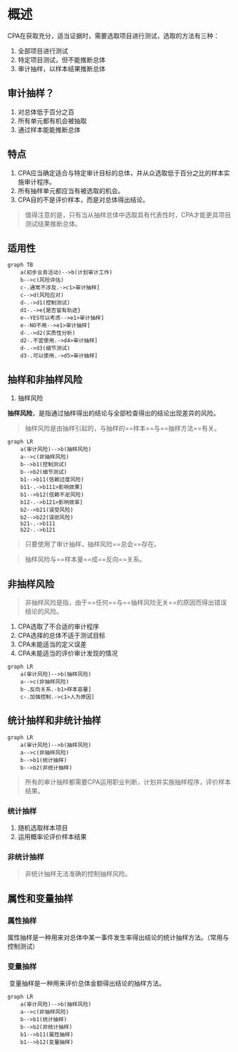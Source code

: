 # 概述

CPA在获取充分，适当证据时，需要选取项目进行测试，选取的方法有三种：

1. 全部项目进行测试
2. 特定项目测试，但不能推断总体
3. 审计抽样，以样本结果推断总体

## 审计抽样？

1. 对总体低于百分之百
2. 所有单元都有机会被抽取
3. 通过样本能能推断总体

## 特点

1. CPA应当确定适合与特定审计目标的总体，并从众选取低于百分之比的样本实施审计程序。
2. 所有抽样单元都应当有被选取的机会。
3. CPA目的不是评价样本，而是对总体得出结论。

> 值得注意的是，只有当从抽样总体中选取具有代表性时，CPA才能更具项目测试结果推断总体。

## 适用性

```mermaid
graph TB
	a(初步业务活动)-->b(计划审计工作)
	b-->c(风险评估)
	c-.通常不涉及.->c1>审计抽样]
	c-->d(风险应对)
	d-.->d1(控制测试)
	d1-.->e{是否留有轨迹}
	e--YES可以考虑-->e1>审计抽样]
	e--NO不用-->e1>审计抽样]
	d-.->d2(实质性分析)
	d2-.不宜使用.->d4>审计抽样]
	d-.->d3(细节测试)
	d3-.可以使用.->d5>审计抽样]
```

## 抽样和非抽样风险

1. 抽样风险

**抽样风险**，是指通过抽样得出的结论与全部检查得出的结论出现差异的风险。

> 抽样风险是由抽样引起的，与抽样的==样本==与==抽样方法==有关。

```mermaid
graph LR
	a(审计风险)-->b(抽样风险)
	a-->c(非抽样风险)
	b-->b1(控制测试)
	b-->b2(细节测试)
	b1-->b11(信赖过度风险)
	b11-.->b111>影响效果]
	b1-->b12(信赖不足风险)
	b12-.->b121>影响效率]
	b2-->b21(误受风险)
	b2-->b22(误拒风险)
	b21-.->b111
	b22-.->b121
```

> 只要使用了审计抽样，抽样风险==总会==存在。

> 抽样风险与==样本量==成==反向==关系。



## 非抽样风险

> 非抽样风险是指，由于==任何==与==抽样风险无关==的原因而得出错误结论的风险。

1. CPA选取了不合适的审计程序
2. CPA选择的总体不适于测试目标
3. CPA未能适当的定义误差
4. CPA未能适当的评价审计发现的情况

```mermaid
graph LR
	a(审计风险)-->b(抽样风险)
	a-->c(非抽样风险)
	b-.反向关系.-b1>样本容量]
	c-.加强控制.->c1>人为原因]
```

## 统计抽样和非统计抽样

```mermaid
graph LR
	a(审计风险)-->b(抽样风险)
	a-->c(非抽样风险)
	b-->b1(统计抽样)
	b-->b2(非统计抽样)
```

> 所有的审计抽样都需要CPA运用职业判断，计划并实施抽样程序，评价样本结果。

### 统计抽样

1. 随机选取样本项目
2. 运用概率论评价样本结果

### 非统计抽样

> 非统计抽样无法准确的控制抽样风险。

## 属性和变量抽样

### 属性抽样

​	属性抽样是一种用来对总体中某一事件发生率得出结论的统计抽样方法。（常用与控制测试）

### 变量抽样

​	变量抽样是一种用来评价总体金额得出结论的抽样方法。

```mermaid
graph LR
	a(审计风险)-->b(抽样风险)
	a-->c(非抽样风险)
	b-->b1(统计抽样)
	b-->b2(非统计抽样)
	b1-->b11(属性抽样)
	b1-->b12(变量抽样)
```

